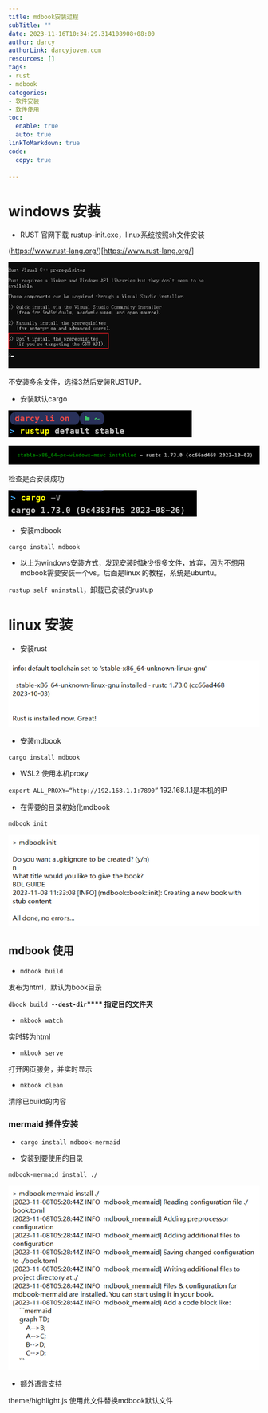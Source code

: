 ```yaml
---
title: mdbook安装过程
subTitle: ""
date: 2023-11-16T10:34:29.314108908+08:00
author: darcy
authorLink: darcyjoven.com
resources: []
tags:
- rust
- mdbook
categories:
- 软件安装
- 软件使用
toc:
  enable: true
  auto: true
linkToMarkdown: true
code:
  copy: true

---
```



# windows 安装

- RUST 官网下载 rustup-init.exe，linux系统按照sh文件安装

(https://www.rust-lang.org/)[https://www.rust-lang.org/]

![929949d8-d1c9-4f4d-90de-0e32ccc57cbe-Untitled.png](image/929949d8-d1c9-4f4d-90de-0e32ccc57cbe-Untitled.png)

不安装多余文件，选择3然后安装RUSTUP。



-  安装默认cargo

![8bb8b312-9bc3-4385-a6bd-86553a9c861e-Untitled.png](image/8bb8b312-9bc3-4385-a6bd-86553a9c861e-Untitled.png)

![d33f6793-f956-4f79-8d79-837a00aebbbf-Untitled.png](image/d33f6793-f956-4f79-8d79-837a00aebbbf-Untitled.png)

检查是否安装成功

![51481919-4d9f-4ee7-8f0d-826cf7749550-Untitled.png](image/51481919-4d9f-4ee7-8f0d-826cf7749550-Untitled.png)



- 安装mdbook



`cargo install mdbook`



- 以上为windows安装方式，发现安装时缺少很多文件，放弃，因为不想用mdbook需要安装一个vs。后面是linux 的教程，系统是ubuntu。

`rustup self uninstall`，卸载已安装的rustup



# linux 安装

-  安装rust

![203bb7c1-22db-4ec9-85d6-a3cea30eb217-Untitled.png](image/203bb7c1-22db-4ec9-85d6-a3cea30eb217-Untitled.png)

- 安装mdbook

`cargo install mdbook`

- WSL2 使用本机proxy

`export ALL_PROXY=“http://192.168.1.1:7890”` 192.168.1.1是本机的IP

- 在需要的目录初始化mdbook

`mdbook init`

![42fc8ae5-571c-4368-b116-199f627f28b8-Untitled.png](image/42fc8ae5-571c-4368-b116-199f627f28b8-Untitled.png)

## mdbook 使用

- <code>mdbook build</code>

发布为html，默认为book目录

`dbook build `**`--dest-dir`**** 指定目的文件夹**

- <code>mkbook watch</code>

实时转为html

- <code>mkbook serve</code>

打开网页服务，并实时显示

- <code>mkbook clean</code>

清除已build的内容

### mermaid 插件安装

- <code>cargo install mdbook-mermaid</code>

- 安装到要使用的目录

`mdbook-mermaid install ./`

![c82a5586-9b9e-4ae3-8cbc-aae2226ccb88-Untitled.png](image/c82a5586-9b9e-4ae3-8cbc-aae2226ccb88-Untitled.png)

- 额外语言支持

theme/highlight.js 使用此文件替换mdbook默认文件



